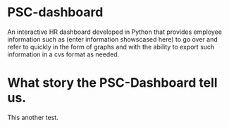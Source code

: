 # PSC-dashboard

An interactive HR dashboard developed in Python that provides employee information such as (enter information showscased here) to go over and refer to quickly in the form of graphs and with the ability to export such information in a cvs format as needed.


# What story the PSC-Dashboard tell us.
This another test.